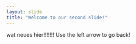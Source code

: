 ```yaml
---
layout: slide
title: "Welcome to our second slide!"
---
```

wat neues hier!!!!!!!
Use the left arrow to go back!

